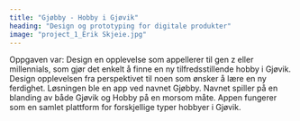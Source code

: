 ```yaml
---
title: "Gjøbby - Hobby i Gjøvik"
heading: "Design og prototyping for digitale produkter"
image: "project_1_Erik Skjeie.jpg"
---
```


Oppgaven var: Design en opplevelse som appellerer til gen z eller millennials, som gjør det enkelt å finne en ny tilfredsstillende hobby i Gjøvik. Design opplevelsen fra perspektivet til noen som ønsker å lære en ny ferdighet. Løsningen ble en app ved navnet Gjøbby. Navnet spiller på en blanding av både Gjøvik og Hobby på en morsom måte. Appen fungerer som en samlet plattform for forskjellige typer hobbyer i Gjøvik.
